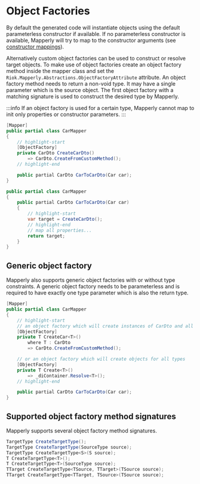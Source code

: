 # Object Factories

By default the generated code will instantiate objects using the default parameterless constructor if available.
If no parameterless constructor is available, Mapperly will try to map to the constructor arguments (see [constructor mappings](./07-ctor-mappings.md)).

Alternatively custom object factories can be used to construct or resolve target objects.
To make use of object factories create an object factory method inside the mapper class
and set the `Riok.Mapperly.Abstractions.ObjectFactoryAttribute` attribute.
An object factory method needs to return a non-void type. It may have a single parameter which is the source object.
The first object factory with a matching signature is used to construct the desired type by Mapperly.

:::info
If an object factory is used for a certain type,
Mapperly cannot map to init only properties or constructor parameters.
:::

```csharp title="Example"
[Mapper]
public partial class CarMapper
{
    // highlight-start
    [ObjectFactory]
    private CarDto CreateCarDto()
        => CarDto.CreateFromCustomMethod();
    // highlight-end

    public partial CarDto CarToCarDto(Car car);
}
```

```csharp title="Generated code"
public partial class CarMapper
{
    public partial CarDto CarToCarDto(Car car)
    {
        // highlight-start
        var target = CreateCarDto();
        // highlight-end
        // map all properties...
        return target;
    }
}
```

## Generic object factory

Mapperly also supports generic object factories with or without type constraints.
A generic object factory needs to be parameterless
and is required to have exactly one type parameter which is also the return type.

```csharp
[Mapper]
public partial class CarMapper
{
    // highlight-start
    // an object factory which will create instances of CarDto and all it's subclasses
    [ObjectFactory]
    private T CreateCar<T>()
        where T : CarDto
        => CarDto.CreateFromCustomMethod();

    // or an object factory which will create objects for all types
    [ObjectFactory]
    private T Create<T>()
        => _diContainer.Resolve<T>();
    // highlight-end

    public partial CarDto CarToCarDto(Car car);
}
```

## Supported object factory method signatures

Mapperly supports several object factory method signatures.
```csharp title="Supported object factory method signatures"
TargetType CreateTargetType();
TargetType CreateTargetType(SourceType source);
TargetType CreateTargetType<S>(S source);
T CreateTargetType<T>();
T CreateTargetType<T>(SourceType source);
TTarget CreateTargetType<TSource, TTarget>(TSource source);
TTarget CreateTargetType<TTarget, TSource>(TSource source);
```
